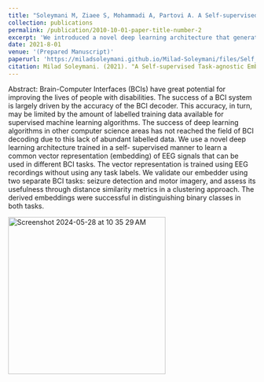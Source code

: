 ```yaml
---
title: "Soleymani M, Ziaee S, Mohammadi A, Partovi A. A Self-supervised Task-agnostic Em- bedding for EEG Signals"
collection: publications
permalink: /publication/2010-10-01-paper-title-number-2
excerpt: 'We introduced a novel deep learning architecture that generates a common vector representation of EEG signals using self-supervised learning, eliminating the need for task-specific labels. This task-agnostic embedding is versatile and can be applied across various BCI tasks, such as seizure detection and motor imagery, without retraining. The model leverages large volumes of unlabeled data, significantly reducing the reliance on scarce labeled data in the BCI field. Validated through clustering approaches across multiple BCI tasks, the embeddings demonstrate robustness and effectiveness in distinguishing between binary classes, confirming the model's potential to transform BCI decoding by improving generalizability and reducing training data requirements.'
date: 2021-8-01
venue: '(Prepared Manuscript)'
paperurl: 'https://miladsoleymani.github.io/Milad-Soleymani/files/Self_supervised_Deep_Learning.pdf'
citation: Milad Soleymani. (2021). "A Self-supervised Task-agnostic Embedding for EEG Signals.".
---
```


Abstract: Brain-Computer Interfaces (BCIs) have great potential for improving the lives of people with disabilities. The success of a BCI system is largely driven by the accuracy of the BCI decoder. This accuracy, in turn, may be limited by the amount of labelled training data available for supervised machine learning algorithms. The success of deep learning algorithms in other computer science areas has not reached the field of BCI decoding due to this lack of abundant labelled data. We use a novel deep learning architecture trained in a self- supervised manner to learn a common vector representation (embedding) of EEG signals that can be used in different BCI tasks. The vector representation is trained using EEG recordings without using any task labels. We validate our embedder using two separate BCI tasks: seizure detection and motor imagery, and assess its usefulness through distance similarity metrics in a clustering approach. The derived embeddings were successful in distinguishing binary classes in both tasks.

<img width="320" alt="Screenshot 2024-05-28 at 10 35 29 AM" src="https://github.com/MiladSoleymani/Milad-Soleymani/assets/78655282/74ae6ca3-345d-44a6-a072-cd6ce2182336">
